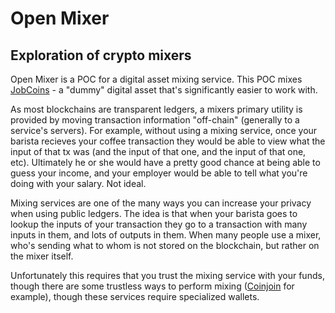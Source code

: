 # Open Mixer

## Exploration of crypto mixers

Open Mixer is a POC for a digital asset mixing service. This POC mixes [JobCoins](https://jobcoin.gemini.com/sanitary/api) - a "dummy" digital asset that's significantly easier to work with. 

As most blockchains are transparent ledgers, a mixers primary utility is provided by moving transaction information "off-chain" (generally to a service's servers). For example, without using a mixing service, once your barista recieves your coffee transaction they would be able to view what the input of that tx was (and the input of that one, and the input of that one, etc). Ultimately he or she would have a pretty good chance at being able to guess your income, and your employer would be able to tell what you're doing with your salary. Not ideal.

Mixing services are one of the many ways you can increase your privacy when using public ledgers. The idea is that when your barista goes to lookup the inputs of your transaction they go to a transaction with many inputs in them, and lots of outputs in them. When many people use a mixer, who's sending what to whom is not stored on the blockchain, but rather on the mixer itself.

Unfortunately this requires that you trust the mixing service with your funds, though there are some trustless ways to perform mixing ([Coinjoin](https://en.bitcoin.it/wiki/CoinJoin) for example), though these services require specialized wallets.

